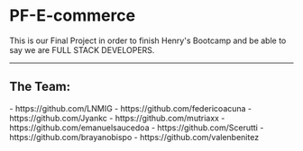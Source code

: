 # PF-E-commerce

<p align="left">This is our Final Project in order to finish Henry's Bootcamp and be able to say we are FULL STACK DEVELOPERS.</p>

----

## The Team:
<p align="left">
- https://github.com/LNMIG
- https://github.com/federicoacuna
- https://github.com/Jyankc
- https://github.com/mutriaxx
- https://github.com/emanuelsaucedoa
- https://github.com/Scerutti
- https://github.com/brayanobispo
- https://github.com/valenbenitez
</p>

